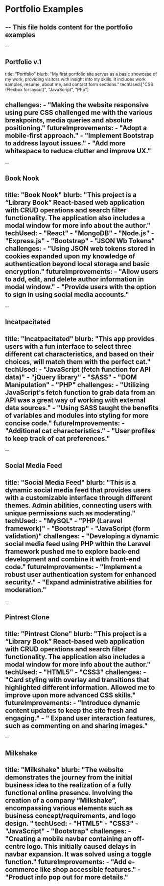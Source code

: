 # Portfolio Examples 

--
This file holds content for the portfolio examples 
--

--
## Portfolio v.1
title: "Portfolio"
blurb: "My first portfolio site serves as a basic showcase of my work, providing visitors with insight into my skills. It includes work samples, resume, about me, and contact form sections."
techUsed:["CSS (Flexbox for layout)", "JavaScript", "Php"]

challenges: 
    - "Making the website responsive using pure CSS challenged me with the various breakpoints, media queries and absolute positioning."
futureImprovements:
    - "Adopt a mobile-first approach."
    - "Implement Bootstrap to address layout issues."
    - "Add more whitespace to reduce clutter and improve UX." 
--
--
## Book Nook 
title: "Book Nook"
blurb: "This project is a “Library Book” React-based web application with CRUD operations and search filter functionality. The application also includes a modal window for more info about the author."
techUsed:
    - "React"
    - "MongoDB"
    - "Node.js"
    - "Express.js"
    - "Bootstrap"
    - "JSON Wb Tokens"
challenges: 
    - "Using JSON web tokens stored in cookies expanded upon my knowledge of authentication beyond local storage and basic encryption."
futureImprovements:
    - "Allow users to add, edit, and delete author information in modal window."
    - "Provide users with the option to sign in using social media accounts."
--
-- 
## Incatpacitated 
title: "Incatpacitated"
blurb: "This app provides users with a fun interface to select three different cat characteristics, and based on their choices, will match them with the perfect cat."
techUsed:
    - "JavaScript (fetch function for API data)"
    - "jQuery library"
    - "SASS"
    - "DOM Manipulation"
    - "PHP" 
challenges: 
    - "Utilizing JavaScript's fetch function to grab data from an API was a great way of working with external data sources."
    - "Using SASS taught the benefits of variables and modules into styling for more concise code."
futureImprovements:
    - "Additional cat characteristics."
    - "User profiles to keep track of cat preferences."
--
--
## Social Media Feed
title: "Social Media Feed"
blurb: "This is a dynamic social media feed that provides users with a customizable interface through different themes. Admin abilities, connecting users with unique permissions such as moderating."
techUsed:
    - "MySQL"
    - "PHP (Laravel framework)"
    - "Bootstrap"
    - "JavaScript (form validation)" 
challenges: 
    - "Developing a dynamic social media feed using PHP within the Laravel framework pushed me to explore back-end development and combine it with front-end code."
futureImprovements:
    - "Implement a robust user authentication system for enhanced security."
    - "Expand administrative abilities for moderation."
--
-- 
## Pintrest Clone
title: "Pintrest Clone"
blurb: "This project is a “Library Book” React-based web application with CRUD operations and search filter functionality. The application also includes a modal window for more info about the author."
techUsed:
    - "HTML5"
    - "CSS3"
challenges: 
    - "Card styling with overlay and transitions that highlighted different information. Allowed me to improve upon more advanced CSS skills."
futureImprovements:
    - "Introduce dynamic content updates to keep the site fresh and engaging."
    - " Expand user interaction features, such as commenting on and sharing images."
--
-- 
## Milkshake
title: "Milkshake"
blurb: "The website demonstrates the journey from the initial business idea to the realization of a fully functional online presence. Involving the creation of a company “Milkshake”, encompassing various elements such as business concept/requirements, and logo design.
"
techUsed:
    - "HTML5"
    - "CSS3"
    - "JavaScript"
    - "Bootstrap"
challenges: 
    - "Creating a mobile navbar containing an off-centre logo. This initially caused delays in navbar expansion. It was solved using a toggle function."
futureImprovements:
    - "Add e-commerce like shop accessible features."
    - "Product info pop out for more details."
--